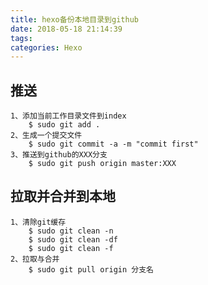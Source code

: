 ```yaml
---
title: hexo备份本地目录到github
date: 2018-05-18 21:14:39
tags:
categories: Hexo
---
```

推送
---
	1、添加当前工作目录文件到index
		$ sudo git add .
	2、生成一个提交文件
		$ sudo git commit -a -m "commit first"
	3、推送到github的XXX分支
		$ sudo git push origin master:XXX
拉取并合并到本地
---
	1、清除git缓存
		$ sudo git clean -n
		$ sudo git clean -df
		$ sudo git clean -f
	2、拉取与合并
		$ sudo git pull origin 分支名


